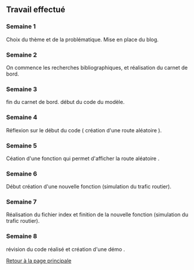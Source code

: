 ## Travail effectué 

### Semaine 1
Choix du thème et de la problématique. Mise en place du blog.
### Semaine 2
On commence les recherches bibliographiques, et réalisation du carnet de bord.
### Semaine 3
fin du carnet de bord. début du code du modèle.
### Semaine 4 
Réflexion sur le début du code ( création d'une route aléatoire ).
### Semaine 5
Céation d'une fonction qui permet d'afficher la route aléatoire .
### Semaine 6 
Début création d'une nouvelle fonction (simulation du trafic routier).
### Semaine 7 
Réalisation du fichier index et finition de la nouvelle fonction (simulation du trafic routier).
### Semaine 8
révision du code réalisé et création d'une démo . 


<a href="index.html"> Retour à la page principale </a>
